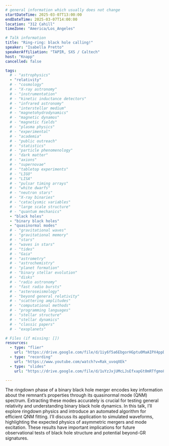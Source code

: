 ```yaml
---
# general information which usually does not change
startDateTime: 2025-03-07T13:00:00
endDateTime: 2025-03-07T14:00:00
location: "312 Cahill"
timeZone: "America/Los_Angeles"

# Talk information
title: "Ring-ring: black hole calling!"
speaker: "Isabella Pretto"
speakerAffiliation: "TAPIR, SXS / Caltech"
host: "Knapp"
cancelled: false

tags:
  # - "astrophysics"
  - "relativity"
  # - "cosmology"
  # - "X-ray astronomy"
  # - "instrumentation"
  # - "kinetic inductance detectors"
  # - "infrared astronomy"
  # - "interstellar medium"
  # - "magnetohydrodynamics"
  # - "magnetic dynamos"
  # - "magnetic fields"
  # - "plasma physics"
  # - "experimental"
  # - "academia"
  # - "public outreach"
  # - "statistics"
  # - "particle phenomenology"
  # - "dark matter"
  # - "axions"
  # - "supernovae"
  # - "tabletop experiments"
  # - "LIGO"
  # - "LISA"
  # - "pulsar timing arrays"
  # - "white dwarfs"
  # - "neutron stars"
  # - "X-ray binaries"
  # - "cataclysmic variables"
  # - "large scale structure"
  # - "quantum mechanics"
  - "black holes"
  - "binary black holes"
  - "quasinormal modes"
  # - "gravitational waves"
  # - "gravitational memory"
  # - "stars"
  # - "waves in stars"
  # - "tides"
  # - "Gaia"
  # - "astrometry"
  # - "astrochemistry"
  # - "planet formation"
  # - "binary stellar evolution"
  # - "disks"
  # - "radio astronomy"
  # - "fast radio bursts"
  # - "asteroseismology"
  # - "beyond general relativity"
  # - "scattering amplitudes"
  # - "computational methods"
  # - "programming languages"
  # - "stellar structure"
  # - "stellar dynamics"
  # - "classic papers"
  # - "exoplanets"

# Files (if missing: [])
resources:
  - type: "flier"
    url: "https://drive.google.com/file/d/1iy6f5a6EbgorHGptu0MaAIPX4ppDFcE1/view?usp=drive_link"
  - type: "recording"
    url: "https://www.youtube.com/watch?v=Rak_uvoqXEk"
  - type: "slides"
    url: "https://drive.google.com/file/d/1uYzJxjUMcLJsEfxapGt0mRTfgmo8c68q/view?usp=drive_link"

---
```


The ringdown phase of a binary black hole merger encodes key information about the remnant’s properties through its quasinormal mode (QNM) spectrum.
Extracting these modes accurately is crucial for testing general relativity and understanding binary black hole dynamics.
In this talk, I’ll explore ringdown physics and introduce an automated algorithm for efficient QNM fitting.
I’ll discuss its application to simulated waveforms, highlighting the expected physics of asymmetric mergers and mode excitation.
These results have important implications for future observational tests of black hole structure and potential beyond-GR signatures.
